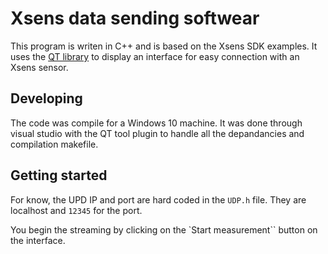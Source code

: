 # Xsens data sending softwear

This program is writen in C++ and is based on the Xsens SDK examples.
It uses the [QT library](https://www.qt.io/) to display an interface for easy connection with an Xsens sensor.

## Developing 

The code was compile for a Windows 10 machine. It was done through visual studio with the QT tool plugin to handle all the depandancies and compilation makefile.


## Getting started

For know, the UPD IP and port are hard coded in the `UDP.h` file. They are localhost and `12345` for the port.

You begin the streaming by clicking on the `Start measurement`` button on the interface.